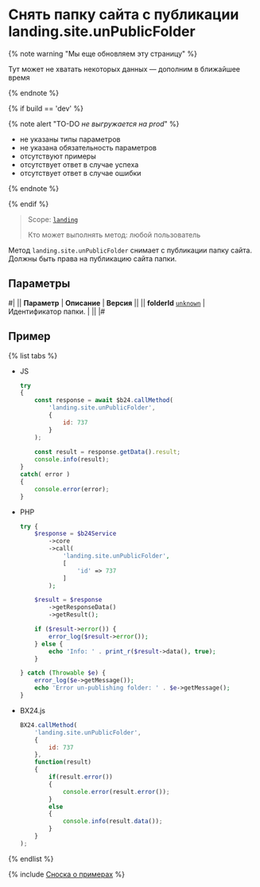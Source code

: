 # Снять папку сайта с публикации landing.site.unPublicFolder

{% note warning "Мы еще обновляем эту страницу" %}

Тут может не хватать некоторых данных — дополним в ближайшее время

{% endnote %}

{% if build == 'dev' %}

{% note alert "TO-DO _не выгружается на prod_" %}

- не указаны типы параметров
- не указана обязательность параметров
- отсутствуют примеры
- отсутствует ответ в случае успеха
- отсутствует ответ в случае ошибки

{% endnote %}

{% endif %}

> Scope: [`landing`](../../scopes/permissions.md)
>
> Кто может выполнять метод: любой пользователь

Метод `landing.site.unPublicFolder` снимает с публикации папку сайта. Должны быть права на публикацию сайта папки.

## Параметры

#|
|| **Параметр** | **Описание** | **Версия** ||
|| **folderId**
[`unknown`](../../data-types.md) | Идентификатор папки. | ||
|#

## Пример

{% list tabs %}

- JS


    ```js
    try
    {
    	const response = await $b24.callMethod(
    		'landing.site.unPublicFolder',
    		{
    			id: 737
    		}
    	);
    	
    	const result = response.getData().result;
    	console.info(result);
    }
    catch( error )
    {
    	console.error(error);
    }
    ```

- PHP


    ```php
    try {
        $response = $b24Service
            ->core
            ->call(
                'landing.site.unPublicFolder',
                [
                    'id' => 737
                ]
            );
    
        $result = $response
            ->getResponseData()
            ->getResult();
    
        if ($result->error()) {
            error_log($result->error());
        } else {
            echo 'Info: ' . print_r($result->data(), true);
        }
    
    } catch (Throwable $e) {
        error_log($e->getMessage());
        echo 'Error un-publishing folder: ' . $e->getMessage();
    }
    ```

- BX24.js

    ```js
    BX24.callMethod(
        'landing.site.unPublicFolder',
        {
            id: 737
        },
        function(result)
        {
            if(result.error())
            {
                console.error(result.error());
            }
            else
            {
                console.info(result.data());
            }
        }
    );
    ```

{% endlist %}

{% include [Сноска о примерах](../../../_includes/examples.md) %}